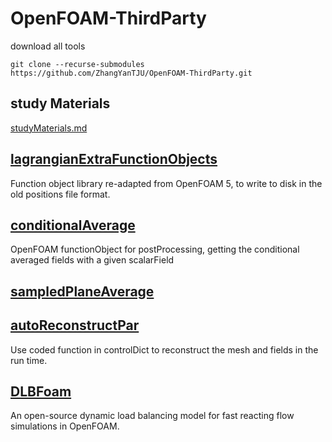 # OpenFOAM-ThirdParty

download all tools
```
git clone --recurse-submodules https://github.com/ZhangYanTJU/OpenFOAM-ThirdParty.git
```

## study Materials
[studyMaterials.md](learning/studyMaterials.md)

## [lagrangianExtraFunctionObjects](src/functionObjects/lagrangian)
Function object library re-adapted from OpenFOAM 5, to write to disk in the old positions file format.

## [conditionalAverage](src/functionObjects/field)
OpenFOAM functionObject for postProcessing, getting the conditional averaged fields with a given scalarField

## [sampledPlaneAverage](src/functionObjects/field)

## [autoReconstructPar](caseDicts)
Use coded function in controlDict to reconstruct the mesh and fields in the run time.

## [DLBFoam](src/chemistrySolver)
An open-source dynamic load balancing model for fast reacting flow simulations in OpenFOAM.